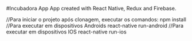 #Incubadora App
App created with React Native, Redux and Firebase.

//Para iniciar o projeto após clonagem, executar os comandos:
npm install
//Para executar em dispositivos Androids
react-native run-android
//Para executar em dispositivos IOS
react-native run-ios


